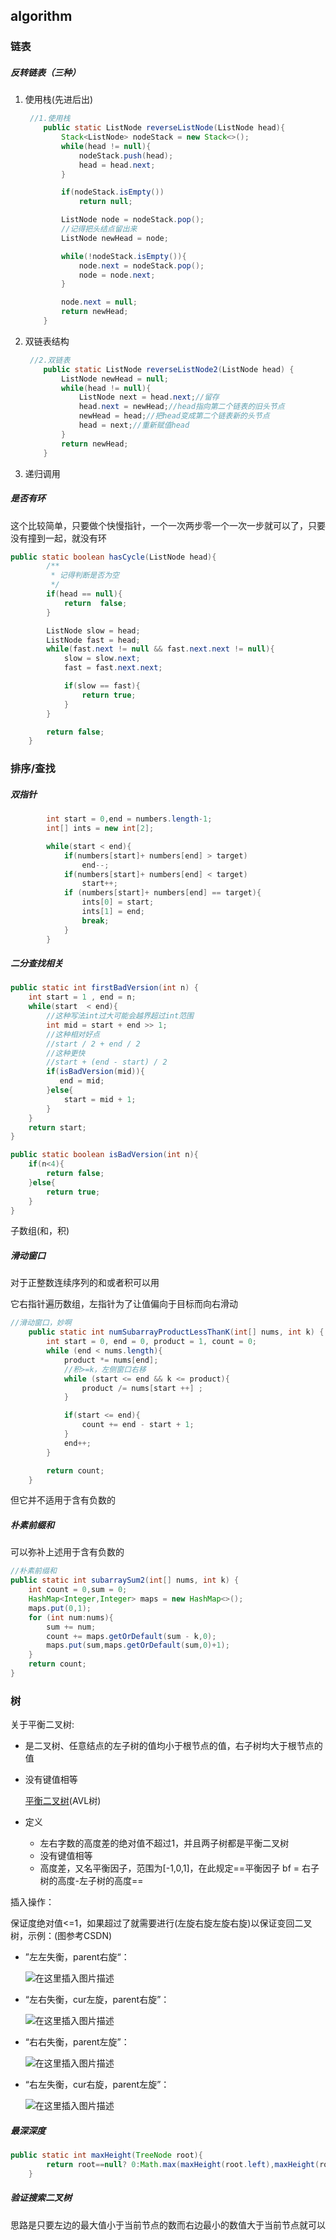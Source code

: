 ## algorithm

### 链表

##### 反转链表（三种）

1. 使用栈(先进后出)

   ```java
   	//1.使用栈
       public static ListNode reverseListNode(ListNode head){
           Stack<ListNode> nodeStack = new Stack<>();
           while(head != null){
               nodeStack.push(head);
               head = head.next;
           }
   
           if(nodeStack.isEmpty())
               return null;
   
           ListNode node = nodeStack.pop();
           //记得把头结点留出来
           ListNode newHead = node;
   
           while(!nodeStack.isEmpty()){
               node.next = nodeStack.pop();
               node = node.next;
           }
   
           node.next = null;
           return newHead;
       }
   ```

2. 双链表结构

   ```java
   	//2.双链表
       public static ListNode reverseListNode2(ListNode head) {
           ListNode newHead = null;
           while(head != null){
               ListNode next = head.next;//留存
               head.next = newHead;//head指向第二个链表的旧头节点
               newHead = head;//把head变成第二个链表新的头节点
               head = next;//重新赋值head
           }
           return newHead;
       }
   ```

3. 递归调用

   

##### 是否有环

这个比较简单，只要做个快慢指针，一个一次两步零一个一次一步就可以了，只要没有撞到一起，就没有环

```java
public static boolean hasCycle(ListNode head){
        /**
         * 记得判断是否为空
         */
        if(head == null){
            return  false;
        }

        ListNode slow = head;
        ListNode fast = head;
        while(fast.next != null && fast.next.next != null){
            slow = slow.next;
            fast = fast.next.next;

            if(slow == fast){
                return true;
            }
        }

        return false;
    }
```

### 排序/查找

##### **双指针**

```java
		int start = 0,end = numbers.length-1;
        int[] ints = new int[2];

        while(start < end){
            if(numbers[start]+ numbers[end] > target)
                end--;
            if(numbers[start]+ numbers[end] < target)
                start++;
            if (numbers[start]+ numbers[end] == target){
                ints[0] = start;
                ints[1] = end;
                break;
            }
        }
```

##### **二分查找相关**

```java
public static int firstBadVersion(int n) {
    int start = 1 , end = n;
    while(start  < end){
        //这种写法int过大可能会越界超过int范围
        int mid = start + end >> 1;
        //这种相对好点
        //start / 2 + end / 2
        //这种更快
        //start + (end - start) / 2
        if(isBadVersion(mid)){
           end = mid;
        }else{
            start = mid + 1;
        }
    }
    return start;
}

public static boolean isBadVersion(int n){
    if(n<4){
        return false;
    }else{
        return true;
    }
}
```

子数组(和，积)

##### 滑动窗口

对于正整数连续序列的和或者积可以用

它右指针遍历数组，左指针为了让值偏向于目标而向右滑动

```java
//滑动窗口，妙啊
    public static int numSubarrayProductLessThanK(int[] nums, int k) {
        int start = 0, end = 0, product = 1, count = 0;
        while (end < nums.length){
            product *= nums[end];
            //积>=k，左侧窗口右移
            while (start <= end && k <= product){
                product /= nums[start ++] ;
            }

            if(start <= end){
                count += end - start + 1;
            }
            end++;
        }

        return count;
    }
```

但它并不适用于含有负数的

##### 朴素前缀和

可以弥补上述用于含有负数的

```java
//朴素前缀和
public static int subarraySum2(int[] nums, int k) {
    int count = 0,sum = 0;
    HashMap<Integer,Integer> maps = new HashMap<>();
    maps.put(0,1);
    for (int num:nums){
        sum += num;
        count += maps.getOrDefault(sum - k,0);
        maps.put(sum,maps.getOrDefault(sum,0)+1);
    }
    return count;
}
```

### **树**

关于平衡二叉树:

- 是二叉树、任意结点的左子树的值均小于根节点的值，右子树均大于根节点的值

- 没有键值相等

  [平衡二叉树](https://so.csdn.net/so/search?q=平衡二叉树&spm=1001.2101.3001.7020)(AVL树)

- 定义

  - 左右字数的高度差的绝对值不超过1，并且两子树都是平衡二叉树
  - 没有键值相等
  - 高度差，又名平衡因子，范围为[-1,0,1]，在此规定==平衡因子 bf = 右子树的高度-左子树的高度==

插入操作：

保证度绝对值<=1，如果超过了就需要进行(左旋右旋左旋右旋)以保证变回二叉树，示例：(图参考CSDN)

- ”左左失衡，parent右旋“：

  ![在这里插入图片描述](https://img-blog.csdnimg.cn/20200329183218702.png?x-oss-process=image/watermark,type_ZmFuZ3poZW5naGVpdGk,shadow_10,text_aHR0cHM6Ly9ibG9nLmNzZG4ubmV0L3dlaXhpbl80MjEyNTMxMA==,size_16,color_FFFFFF,t_70)

- “左右失衡，cur左旋，parent右旋”：

  ![在这里插入图片描述](https://img-blog.csdnimg.cn/20200329183443225.png?x-oss-process=image/watermark,type_ZmFuZ3poZW5naGVpdGk,shadow_10,text_aHR0cHM6Ly9ibG9nLmNzZG4ubmV0L3dlaXhpbl80MjEyNTMxMA==,size_16,color_FFFFFF,t_70)

- “右右失衡，parent左旋”：

  ![在这里插入图片描述](https://img-blog.csdnimg.cn/20200329183732549.png?x-oss-process=image/watermark,type_ZmFuZ3poZW5naGVpdGk,shadow_10,text_aHR0cHM6Ly9ibG9nLmNzZG4ubmV0L3dlaXhpbl80MjEyNTMxMA==,size_16,color_FFFFFF,t_70)

- “右左失衡，cur右旋，parent左旋”：

  ![在这里插入图片描述](https://img-blog.csdnimg.cn/20200329183451132.png?x-oss-process=image/watermark,type_ZmFuZ3poZW5naGVpdGk,shadow_10,text_aHR0cHM6Ly9ibG9nLmNzZG4ubmV0L3dlaXhpbl80MjEyNTMxMA==,size_16,color_FFFFFF,t_70)

##### 最深深度

```java
public static int maxHeight(TreeNode root){
        return root==null? 0:Math.max(maxHeight(root.left),maxHeight(root.right))+1;
    }
```

##### 验证搜索二叉树

思路是只要左边的最大值小于当前节点的数而右边最小的数值大于当前节点就可以

```java

```

